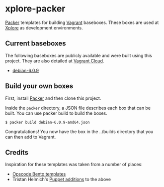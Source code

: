 # xplore-packer

[Packer](http://www.packer.io/) templates for building [Vagrant](http://www.vagrantup.com/) baseboxes.
These boxes are used at [Xplore](http://www.xplore.net) as development environments.

## Current baseboxes

The following baseboxes are publicly available and were built using this project.
They are also detailed at [Vagrant Cloud](https://vagrantcloud.com/xplore).

- [debian-6.0.9]()

## Build your own boxes

First, install [Packer](http://www.packer.io/) and then clone this project.

Inside the `packer` directory, a JSON file describes each box that can be built. You can use packer build to build the boxes.

`$ packer build debian-6.0.9-amd64.json`

Congratulations! You now have the box in the ../builds directory that you can then add to Vagrant.

## Credits

Inspiration for these templates was taken from a number of places:

- [Opscode Bento templates](https://github.com/opscode/bento)
- Tristan Helmich's [Puppet additions](https://github.com/fadenb/bento/tree/puppet_clean) to the above
